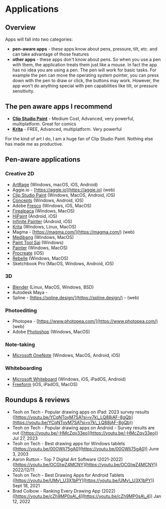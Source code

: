 # Applications

## Overview

Apps will fall into two categories:

* **pen-aware apps** - these apps know about pens, pressure, tilt, etc. and can take advantage of those features
* **other apps** - these apps don't know about pens. So when you use a pen with them, the application treats them just like a mouse. In fact the app has no idea you are using a pen. The pen will work for basic tasks. For example the pen can move the operating system pointer, you can press down with the pen to draw or click, the buttons may work. However, the app won't do anything special with pen capabilities like tilt, or pressure sensitivity.

## The pen aware apps I recommend

* [**Clip Studio Paint**](clip-studio-paint.md) - Medium Cost, Advanced, very powerful, multiplatform. Great for comics
* [**Krita**](krita.md) - FREE, Advanced, multiplatform. Very powerful

For the kind of art I do, I am a huge fan of Clip Studio Paint. Nothing else has made me as productive.

## Pen-aware applications

### Creative 2D

* [ArtRage](./#artrage)   (Windows, macOS, iOS, Android)
* Aggie.io - [https://aggie.io](https://aggie.io) (web)
* [Clip Studio Paint](clip-studio-paint.md)    (Windows, MacOS, Android, iOS)
* [Concepts](./#concepts)  (Windows, Android, iOS)
* Adobe [Fresco](fresco.md)  (Windows, iOS, MacOS)
* [Firealpaca](fireaplaca.md)   (Windows, MacOS)
* [HiPaint](hipaint.md) (Android, iOS)
* [Infinite Painter](./#infinite-painter)   (Android, iOS)
* [Krita](krita.md)  (Windows, Linux, MacOS)
* Magma - [https://magma.com/](https://magma.com/) (web)
* [Medibang](medibang.md)   (Windows, MacOS)
* [Paint Tool Sai](painttool-sai.md)  (Windows)
* [Painter](painter.md)  (Windows, MacOS)
* [Procreate](procreate.md) (iOS)
* [Rebelle](rebelle.md)   (Windows, MacOS)
* Sketchbook Pro (MacOS, Windows, Android, iOS)

### 3D&#x20;

* [Blender](blender.md) (Linux, MacOS, Windows, BSD)
* Autodesk Maya - &#x20;
* Spline - [https://spline.design/](https://spline.design/) - (web)

### Photoediting

* Photopea - [https://www.photopea.com/](https://www.photopea.com/) (web)
* Adobe [Photoshop](photoshop.md)   (Windows, MacOS)

### Note-taking

* [Microsoft OneNote](microsoft-onenote.md) (Windows, MacOS, Android, iOS)

### Whiteboarding

* [Microsoft Whiteboard](microsoft-whiteboard.md) (Windows, iOS, iPadOS, Android)
* [Freeform](freeform.md) (iOS, iPadOS, MacOS)

## Roundups & reviews

* Teoh on Tech - Popular drawing apps on iPad: 2023 survey results ([https://youtu.be/YCqNToyM7SA?si=v7k\_LQ88jAF-8gQb](https://youtu.be/YCqNToyM7SA?si=v7k\_LQ88jAF-8gQb))
* Teoh on Tech - Popular drawing apps on Android - Survey results are out ([https://youtu.be/-HMcZqv33eo](https://youtu.be/-HMcZqv33eo)) Jul 27, 2023
* Teoh on Tech - Best drawing apps for Windows tablets ([https://youtu.be/00OWlj75gA0](https://youtu.be/00OWlj75gA0)) June 3, 2003   &#x20;
* Aaron Rutton - Top 7 Digital Art Software (2021-2022) ([https://youtu.be/OCGtwZ4MCNY](https://youtu.be/OCGtwZ4MCNY)) 2022/12/11&#x20;
* Teoh on Tech - Best Drawing Apps for Android Tablets ([https://youtu.be/UMv\_U3X1bPY](https://youtu.be/UMv\_U3X1bPY)) Sept 18, 2021
* Brad Colbow - Ranking Every Drawing App (2022) ([https://youtu.be/cZh9MP0sA\_4](https://youtu.be/cZh9MP0sA\_4)) Jan 12, 2022

